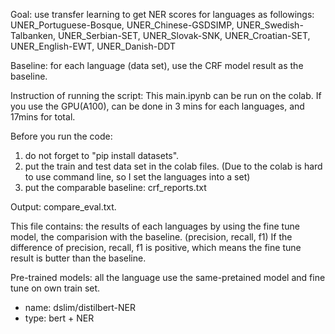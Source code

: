 Goal: use transfer learning to get NER scores for languages as followings:
UNER_Portuguese-Bosque,
UNER_Chinese-GSDSIMP,
UNER_Swedish-Talbanken,
UNER_Serbian-SET,
UNER_Slovak-SNK,
UNER_Croatian-SET,
UNER_English-EWT, 
UNER_Danish-DDT

Baseline:
for each language (data set), use the CRF model result as the baseline.

Instruction of running the script:
This main.ipynb can be run on the colab.
If you use the GPU(A100), can be done in 3 mins for each languages, and 17mins for total.

Before you run the code:
1. do not forget to "pip install datasets".
2. put the train and test data set in the colab files.
(Due to the colab is hard to use command line, so I set the languages into a set)
3. put the comparable baseline: crf_reports.txt

Output: compare_eval.txt.

This file contains: the results of each languages by using the fine tune model, the comparision with the baseline. (precision, recall, f1)
If the difference of precision, recall, f1 is positive, which means the fine tune result is butter than the baseline.

Pre-trained models: all the language use the same-pretained model and fine tune on own train set.
- name: dslim/distilbert-NER
- type: bert + NER
